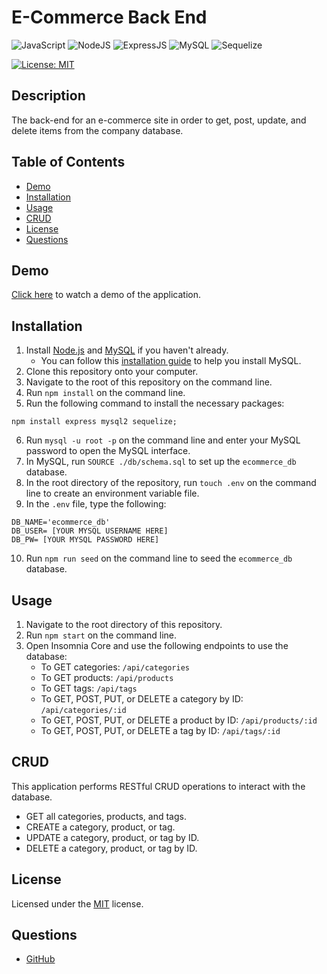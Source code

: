 # E-Commerce Back End
![JavaScript](https://img.shields.io/badge/javascript-%23323330.svg?style=for-the-badge&logo=javascript&logoColor=%23F7DF1E)
![NodeJS](https://img.shields.io/badge/node.js-6DA55F?style=for-the-badge&logo=node.js&logoColor=white)
![ExpressJS](https://img.shields.io/badge/Express.js-404D59?style=for-the-badge)
![MySQL](https://img.shields.io/badge/mysql-%2300f.svg?style=for-the-badge&logo=mysql&logoColor=white)
![Sequelize](https://img.shields.io/badge/Sequelize-52B0E7?style=for-the-badge&logo=Sequelize&logoColor=white)


[![License: MIT](https://img.shields.io/badge/License-MIT-yellow.svg)](https://choosealicense.com/licenses/mit/)

## Description
The back-end for an e-commerce site in order to get, post, update, and delete items from the company database.

## Table of Contents
* [Demo](#demo)
* [Installation](#installation)
* [Usage](#usage)
* [CRUD](#crud)
* [License](#license)
* [Questions](#questions)

## Demo
[Click here](https://drive.google.com/file/d/14z6HRPoWoNxQNTJVMgHnGCEFXSu2Ps8f/view) to watch a demo of the application.

## Installation
1. Install [Node.js](https://nodejs.org/en/) and [MySQL](https://dev.mysql.com/downloads/mysql) if you haven't already.
    - You can follow this [installation guide](https://coding-boot-camp.github.io/full-stack/mysql/mysql-installation-guide) to help you install MySQL.
2. Clone this repository onto your computer.
3. Navigate to the root of this repository on the command line.
4. Run `npm install` on the command line.
5. Run the following command to install the necessary packages:
```
npm install express mysql2 sequelize;
```
6. Run `mysql -u root -p` on the command line and enter your MySQL password to open the MySQL interface.
7. In MySQL, run `SOURCE ./db/schema.sql` to set up the `ecommerce_db` database.
8. In the root directory of the repository, run `touch .env` on the command line to create an environment variable file.
9. In the `.env` file, type the following:
```
DB_NAME='ecommerce_db'
DB_USER= [YOUR MYSQL USERNAME HERE]
DB_PW= [YOUR MYSQL PASSWORD HERE]
```
10. Run `npm run seed` on the command line to seed the `ecommerce_db` database.

## Usage
1. Navigate to the root directory of this repository.
2. Run `npm start` on the command line.
3. Open Insomnia Core and use the following endpoints to use the database:
    - To GET categories: `/api/categories`
    - To GET products: `/api/products`
    - To GET tags: `/api/tags`
    - To GET, POST, PUT, or DELETE a category by ID: `/api/categories/:id`
    - To GET, POST, PUT, or DELETE a product by ID: `/api/products/:id`
    - To GET, POST, PUT, or DELETE a tag by ID: `/api/tags/:id`

## CRUD
This application performs RESTful CRUD operations to interact with the database.

- GET all categories, products, and tags.
- CREATE a category, product, or tag.
- UPDATE a category, product, or tag by ID.
- DELETE a category, product, or tag by ID.

## License
Licensed under the [MIT](https://choosealicense.com/licenses/mit/) license.

## Questions
- [GitHub](https://github.com/kg-phantom)